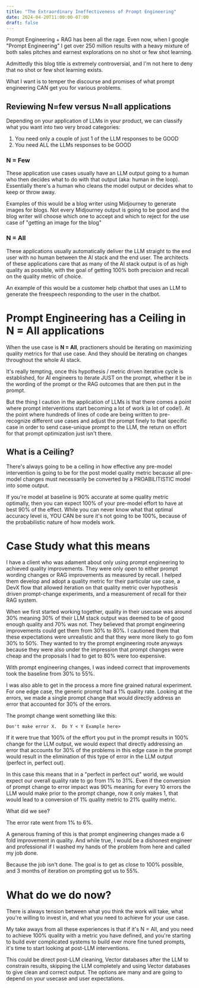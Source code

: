 ```yaml
---
title: "The Extraordinary Ineffectiveness of Prompt Engineering"
date: 2024-04-20T11:00:00-07:00
draft: false
---
```

Prompt Engineering + RAG has been all the rage.  Even now, when I google "Prompt Engineering" I get over 250 million results with a heavy mixture of both sales pitches and earnest explorations on no shot or few shot learning.

Admittedly this blog title is extremely controversial, and I'm not here to deny that no shot or few shot learning exists.  

What I want is to temper the discourse and promises of what prompt engineering CAN get you for various problems.

## Reviewing N=few versus N=all applications
Depending on your application of LLMs in your product, we can classify what you want into two very broad categories:

1. You need only a couple of just 1 of the LLM responses to be GOOD
2. You need ALL the LLMs responses to be GOOD

### N = Few
These application use cases usually have an LLM output going to a human who then decides what to do with that output (aka: human in the loop).  Essentially there's a human who cleans the model output or decides what to keep or throw away.

Examples of this would be a blog writer using Midjourney to generate images for blogs.  Not every Midjourney output is going to be good and the blog writer will choose which one to accept and which to reject for the use case of "getting an image for the blog"


### N = All
These applications usually automatically deliver the LLM straight to the end user with no human between the AI stack and the end user.  The architects of these applications care that as many of the AI stack output is of as high quality as possible, with the goal of getting 100% both precision and recall on the quality metric of choice.

An example of this would be a customer help chatbot that uses an LLM to generate the freespeech responding to the user in the chatbot.


# Prompt Engineering has a Ceiling in N = All applications
When the use case is **N = All**, practioners should be iterating on maximizing quality metrics for that use case.  And they should be iterating on changes throughout the whole AI stack.

It's really tempting, once this hypothesis / metric driven iterative cycle is established, for AI engineers to iterate JUST on the prompt, whether it be in the wording of the prompt or the RAG outcomes that are then put in the prompt.

But the thing I caution in the application of LLMs is that there comes a point where prompt interventions start becoming a lot of work (a lot of code!).  At the point where hundreds of lines of code are being written to pre-recognize different use cases and adjust the prompt finely to that specific case in order to send case-unique prompt to the LLM, the return on effort for that prompt optimization just isn't there.


## What is a Ceiling?

There's always going to be a ceiling in how effective any pre-model intervention is going to be for the post model quality metric because all pre-model changes must necessarily be converted by a PROABILITISTIC model into some output.

If you're model at baseline is 90% accurate at some quality metric optimally, then you can expect 100% of your pre-model effort to have at best 90% of the effect.  While you can never know what that optimal accuracy level is, YOU CAN be sure it's not going to be 100%, because of the probabilistic nature of how models work.

# Case Study what this means

I have a client who was adament about only using prompt engineering to achieved quality improvements.  They were only open to either prompt wording changes or RAG improvements as measured by recall.  I helped them develop and adopt a quality metric for their particular use case, a DevX flow that allowed iteration on that quality metric over hypothesis driven prompt-change experiments, and a measurement of recall for their RAG system.

When we first started working together, quality in their usecase was around 30% meaning 30% of their LLM stack output was deemed to be of good enough quality and 70% was not.  They believed that prompt engineering improvements could get them from 30% to 80%.  I cautioned them that these expectations were unrealistic and that they were more likely to go fom 30% to 50%.  They wanted to try the prompt engineering route anyways because they were also under the impression that prompt changes were cheap and the proposals I had to get to 80% were too expensive.

With prompt engineering changes, I was indeed correct that improvements took the baseline from 30% to 55%.

I was also able to get in the process a more fine grained natural experiment.  For one edge case, the generic prompt had a 1% quality rate.  Looking at the errors, we made a single prompt change that would directly address an error that accounted for 30% of the errors.  

The prompt change went something like this:
```
Don't make error X.  Do Y < Y Example here>
```
If it were true that 100% of the effort you put in the prompt results in 100% change for the LLM output, we would expect that directly addressing an error that accounts for 30% of the problems in this edge case in the prompt would result in the elimination of this type of error in the LLM output (perfect in, perfect out).  

In this case this means that in a "perfect in perfect out" world, we would expect our overall quality rate to go from 1% to 31%.  Even if the conversion of prompt change to error impact was 90% meaning for every 10 errors the LLM would make prior to the prompt change, now it only makes 1, that would lead to a conversion of 1% quality metric to 21% quality metric.

What did we see?

The error rate went from 1% to 6%.  

A generous framing of this is that prompt engineering changes made a 6 fold improvement in quality. And while true, I would be a dishonest engineer and professional if I washed my hands of the problem from here and called my job done.

Because the job isn't done.  The goal is to get as close to 100% possible, and 3 months of iteration on prompting got us to 55%.


# What do we do now?
There is always tension between what you think the work will take, what you're willing to invest in, and what you need to achieve for your use case.

My take aways from all these experiences is that if it's N = All, and you need to achieve 100% quality with a metric you have defined, and you're starting to build ever complicated systems to build ever more fine tuned prompts, it's time to start looking at post-LLM interventions.

This could be direct post-LLM cleaning, Vector databases after the LLM to constrain results, skipping the LLM completely and using Vector databases to give clean and correct output.  The options are many and are going to depend on your usecase and user expectations.
